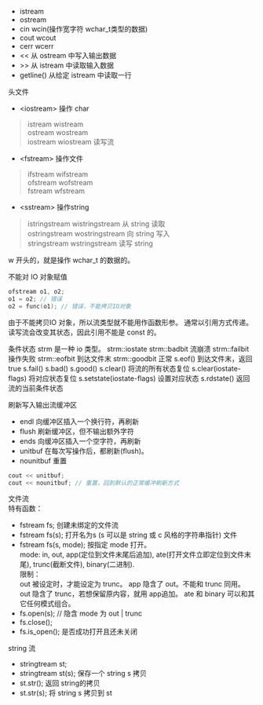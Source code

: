 - istream
- ostream
- cin wcin(操作宽字符 wchar_t类型的数据)
- cout wcout
- cerr wcerr
- <<  从 ostream 中写入输出数据
- \>> 从 istream 中读取输入数据
- getline() 从给定 istream 中读取一行

头文件
- \<iostream> 操作 char
> istream wistream   
> ostream wostream  
> iostream wiostream 读写流 
- \<fstream> 操作文件
> ifstream wifstream  
> ofstream wofstream  
> fstream wfstream
- \<sstream>  操作string
> istringstream wistringstream 从 string 读取  
> ostringstream wostringstream 向 string 写入  
> stringstream wstringstream 读写 string

w 开头的，就是操作 wchar_t 的数据的。

不能对 IO 对象赋值
```cpp
ofstream o1, o2;
o1 = o2; // 错误
o2 = func(o1); // 错误，不能拷贝IO对象
```
由于不能拷贝IO 对象，所以流类型就不能用作函数形参。
通常以引用方式传递。
读写流会改变其状态，因此引用不能是 const 的。

条件状态
strm 是一种 io 类型。
strm::iostate
strm::badbit 流崩溃
strm::failbit 操作失败
strm::eofbit 到达文件末
strm::goodbit 正常
s.eof() 到达文件末，返回 true
s.fail() 
s.bad()
s.good()
s.clear() 将流的所有状态复位
s.clear(iostate-flags) 将对应状态复位
s.setstate(iostate-flags) 设置对应状态
s.rdstate() 返回流的当前条件状态

刷新写入输出流缓冲区
- endl  向缓冲区插入一个换行符，再刷新
- flush 刷新缓冲区，但不输出额外字符
- ends  向缓冲区插入一个空字符，再刷新
- unitbuf 在每次写操作后，都刷新(flush)。
- nounitbuf 重置
```cpp
cout << unitbuf;
cout << nounitbuf; // 重置，回到默认的正常缓冲刷新方式
```

文件流  
特有函数：  
- fstream fs; 创建未绑定的文件流  
- fstream fs(s); 打开名为s (s 可以是 string 或 c 风格的字符串指针) 文件
- fstream fs(s, mode); 按指定 mode 打开。  
  mode: in, out, app(定位到文件末尾后追加), ate(打开文件立即定位到文件末尾), trunc(截断文件), binary(二进制).  
  限制：  
  out 被设定时，才能设定为 trunc。
  app 隐含了 out。不能和 trunc 同用。
  out 隐含了 trunc，若想保留原内容，就用 app追加。
  ate 和 binary 可以和其它任何模式组合。
- fs.open(s); // 隐含 mode 为 out | trunc
- fs.close();
- fs.is_open(); 是否成功打开且还未关闭

string 流
- stringtream st;
- stringtream  st(s); 保存一个 string s 拷贝
- st.str(); 返回 string的拷贝
- st.str(s); 将 string s 拷贝到 st
